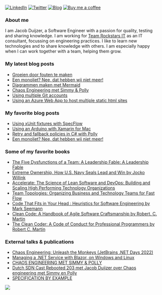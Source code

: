 [![LinkedIn](https://img.shields.io/badge/linkedin-%230077B5.svg?&style=for-the-badge&logo=linkedin&logoColor=white)](https://linkedin.com/in/jacobduijzer) 
[![Twitter](https://img.shields.io/badge/twitter-%231DA1F2.svg?&style=for-the-badge&logo=twitter&logoColor=white)](https://www.twitter.com/jacobduijzer)
[![Blog](https://img.shields.io/static/v1?logo=hugo&label=personal&message=Blog&style=for-the-badge&logoColor=white)](https://blog.duijzer.com)
[![Buy me a coffee](https://img.shields.io/badge/donate-buy%20me%20a%20coffee-yellow?logo=buymeacoffee&label=Donate&style=for-the-badge&logoColor=white)](https://www.buymeacoffee.com/jacobduijzer)

### About me

I am Jacob Duijzer, a Software Engineer with a passion for quality, testing and sharing knowledge. I am working for [Team Rockstars IT](https://www.teamrockstars.nl) as an IT consultant, focussing on engineering practices. I like to learn new technologies and to share knowledge with others. I am especially happy when I can work together with a team, helping them grow. 

### My latest blog posts
* [Groeien door fouten te maken](https://blog.duijzer.com/nl/posts/groeien-door-fouten/)
* [Een monoliet? Nee, dat hebben wij niet meer!](https://blog.duijzer.com/nl/posts/team_topologiesmonolieten/)
* [Diagrammen maken met Mermaid](https://blog.duijzer.com/nl/posts/diagrammen_maken_met_mermaid/)
* [Chaos Engineering met Simmy & Polly](https://blog.duijzer.com/nl/posts/chaos-engineering-met-polly-en-simmy/)
* [Using multiple Git accounts](https://blog.duijzer.com/posts/using-multiple-git-accounts/)
* [Using an Azure Web App to host multiple static html sites](https://blog.duijzer.com/posts/hosting-multiple-static-sites-in-azure/)

### My favorite blog posts

* [Using xUnit fixtures with SpecFlow](https://blog.duijzer.com/posts/specflow-xunit-fixtures/) 
* [Using an Arduino with Xamarin for Mac](https://blog.duijzer.com/posts/xamarin-mac-arduino/) 
* [Retry and fallback policies in C# with Polly](https://blog.duijzer.com/posts/polly-refit/) 
* [Een monoliet? Nee, dat hebben wij niet meer!](https://blog.duijzer.com/nl/posts/team_topologiesmonolieten/)

### Some of my favorite books

* [The Five Dysfunctions of a Team: A Leadership Fable: A Leadership Fable](https://www.amazon.nl/Five-Dysfunctions-Team-Leadership-Anniversary/dp/0787960756?crid=OOF7W1LCYU6W&keywords=five+dysfunctions+of+a+team&qid=1666462568&qu=eyJxc2MiOiIwLjc2IiwicXNhIjoiMC4wMCIsInFzcCI6IjAuMDAifQ%3D%3D&sprefix=five+d%2Caps%2C83&sr=8-1&linkCode=sl1&tag=jacobduijzer-21&linkId=b355a46a52ce61bd701f555703bc5fc4&language=nl_NL&ref_=as_li_ss_tl)
* [Extreme Ownership, How U.S. Navy Seals Lead and Win by Jocko Willink](https://www.amazon.com/Extreme-Ownership-U-S-Navy-SEALs/dp/1250067057) 
* [Accelerate: The Science of Lean Software and DevOps: Building and Scaling High Performing Technology Organizations](https://www.amazon.com/Accelerate-Software-Performing-Technology-Organizations/dp/1942788339/ref=mp_s_a_1_2?crid=1EVOOBNAIHJF1&keywords=Accelerate%3A+The+Science+of+Lean+Software+and+DevOps%3A+Building+and+Scaling+High+Performing+Technology+Organizations&qid=1660453284&sprefix=accelerate+the+science+of+lean+software+and+devops+building+and+scaling+high+performing+technology+organizations%2Caps%2C176&sr=8-2)
* [Team Topologies: Organizing Business and Technology Teams for Fast Flow](https://teamtopologies.com/book)
* [Code That Fits in Your Head : Heuristics for Software Engineering by Mark Seemann](https://www.amazon.com/Code-That-Fits-Your-Head/dp/0137464401) 
* [Clean Code: A Handbook of Agile Software Craftsmanship by Robert. C. Martin](https://www.amazon.com/Clean-Code-Handbook-Software-Craftsmanship/dp/0132350882/ref=mp_s_a_1_1?crid=2OU3F4DUZEPWT&keywords=clean+code&qid=1644644340&s=books&sprefix=Clean+code%2Cstripbooks%2C192&sr=1-1) 
* [The Clean Coder: A Code of Conduct for Professional Programmers by Robert C. Martin](https://www.amazon.com/Clean-Coder-Conduct-Professional-Programmers/dp/B08X7MNTCX/ref=mp_s_a_1_1?crid=14A8O8H8Q8Q38&keywords=the+clean+coder&qid=1644644523&sprefix=The+clea%2Caps%2C202&sr=8-1) 

### External talks & publications

* [Chaos Engineering: Unleash the Monkeys (JetBrains .NET Days 2022)](https://www.youtube.com/watch?v=3ycHJwx0Itg)
* [Managing a .NET Service with Blazor, on Windows and Linux](https://medium.com/team-rockstars-it/managing-a-net-service-with-blazor-on-windows-and-linux-c54337ef1d07)
* [CHAOS ENGINEERING MET SIMMY & POLLY](https://www.teamrockstars.nl/developers/tech-burst/chaos-engineering-met-simmy-polly/)
* [Dutch SDN Cast Rebooted 203 met Jacob Duijzer over Chaos engineering met Simmy en Polly
](https://www.youtube.com/watch?v=YXq9PTq-2Dw&list=PLC5P51a_60YH91NE65bmUXgVxPsfCaxtC&index=7)
* [SPECIFICATION BY EXAMPLE](https://www.teamrockstars.nl/on-demand/specification-by-example/)

![](https://komarev.com/ghpvc/?username=jacobduijzer&color=blue)

